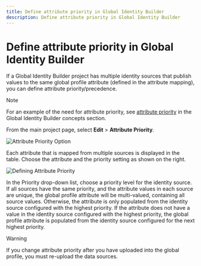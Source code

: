 ```yaml
---
title: Define attribute priority in Global Identity Builder
description: Define attribute priority in Global Identity Builder
---
```


# Define attribute priority in Global Identity Builder

If a Global Identity Builder project has multiple identity sources that publish values to the same global profile attribute (defined in the attribute mapping), you can define attribute priority/precedence.

>[!note]
>For an example of the need for attribute priority, see [attribute priority](../concepts.md#attribute-priority) in the Global Identity Builder concepts section.

From the main project page, select **Edit** > **Attribute Priority**.

![Attribute Priority Option](../media/image40.png)

Each attribute that is mapped from multiple sources is displayed in the table. Choose the attribute and the priority setting as shown on the right.

![Defining Attribute Priority](../media/image41.png)

In the Priority drop-down list, choose a priority level for the identity source. If all sources have the same priority, and the attribute values in each source are unique, the global profile attribute will be multi-valued, containing all source values. Otherwise, the attribute is only populated from the identity source configured with the highest priority. If the attribute does not have a value in the identity source configured with the highest priority, the global profile attribute is populated from the identity source configured for the next highest priority.

>[!warning]
>If you change attribute priority after you have uploaded into the global profile, you must re-upload the data sources.
